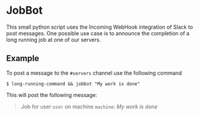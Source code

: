 # JobBot

This small python script uses the Incoming WebHook integration of Slack to post messages.
One possible use case is to announce the completion of a long running job at one of our servers.

## Example

To post a message to the `#servers` channel use the following command

```
$ long-running-command && jobbot "My work is done"
```

This will post the following message:

> Job for user `user` on machine `machine`: _My work is done_
